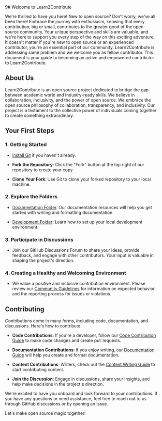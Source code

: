 9# Welcome to Learn2Contribute

We're thrilled to have you here! New to open source? Don't worry, we've all been there! Embrace the journey with enthusiasm, 
knowing that every contribution, big or small, contributes to the greater good of the open-source community. Your unique perspective and skills are valuable, 
and we're here to support you every step of the way on this exciting adventure. It doesn't matter if you're new to open source or an experienced contributor, you're an essential part of our community. 
Learn2Contribute is addressing same problem and we welcome you as fellow contributor.
This document is your guide to becoming an active and empowered contributor to Learn2Contribute.

## About Us

Learn2Contribute is an open source project dedicated to bridge the gap between academic world and industry-ready skills. We believe in collaboration, inclusivity, and the power of open source. 
We embrace the open source philosophy of collaboration, transparency, and inclusivity. Our project is a testament to the collective power of individuals coming together to create something extraordinary.

## Your First Steps

### 1. Getting Started

- [Install Git](https://git-scm.com/book/en/v2/Getting-Started-Installing-Git) if you haven't already.

- **Fork the Repository**: Click the "Fork" button at the top right of our repository to create your copy.

- **Clone Your Fork**: Use Git to clone your forked repository to your local machine.

### 2. Explore the Folders

- [Documentation Folder](./documentation): Our documentation resources will help you get started with writing and formatting documentation.

- [Development Folder](./development): Learn how to set up your local development environment.

### 3. Participate in Discussions

- Join our GitHub Discussions Forum to share your ideas, provide feedback, and engage with other contributors. Your input is valuable in shaping the project's direction.

### 4. Creating a Healthy and Welcoming Environment

- We value a positive and inclusive contribution environment. Please review our [Community Guidelines](code-of-conduct.md) for information on expected behavior and the reporting process for issues or violations.

## Contributing

Contributions come in many forms, including code, documentation, and discussions. Here's how to contribute:

- **Code Contributions**: If you're a developer, follow our [Code Contribution Guide](./documentation/code-contribution.md) to make code changes and create pull requests.

- **Documentation Contributions**: If you enjoy writing, our [Documentation Guide](./documentation/get-started-guide.md) will help you create and format documentation.

- **Content Contributions**: Writers, check out the [Content Writing Guide](./documentation/content-contribution.md) to start contributing content.

- **Join the Discussion**: Engage in discussions, share your insights, and help make decisions in the project's direction.

We're excited to have you onboard and look forward to your contributions. If you have any questions or need assistance, feel free to reach out to us through GitHub discussions or by opening an issue.

Let's make open source magic together!
